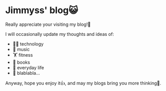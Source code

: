 # Jimmyss' blog😺
Really appreciate your visiting my blog!🫶

I will occasionally update my thoughts and ideas of:
  - 🧑‍💻 technology
  - 🎵 music
  - 🏋️ fitness
  - 📖 books
  - 🔔 everyday life
  - 🫨 blablabla...

Anyway, hope you enjoy it👍, and may my blogs bring you more thinking🚀.
